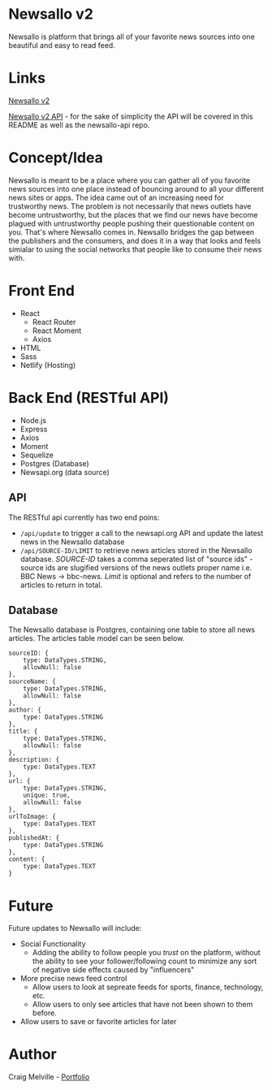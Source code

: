 # Newsallo v2

Newsallo is platform that brings all of your favorite news sources into one beautiful and easy to read feed.

# Links

[Newsallo v2](https://v2.newsallo.com)

[Newsallo v2 API](https://github.com/acekreations/newsallo-api) - for the sake of simplicity the API will be covered in this README as well as the newsallo-api repo.

# Concept/Idea

Newsallo is meant to be a place where you can gather all of you favorite news sources into one place instead of bouncing around to all your different news sites or apps. The idea came out of an increasing need for trustworthy news. The problem is not necessarily that news outlets have become untrustworthy, but the places that we find our news have become plagued with untrustworthy people pushing their questionable content on you. That's where Newsallo comes in. Newsallo bridges the gap between the publishers and the consumers, and does it in a way that looks and feels simialar to using the social networks that people like to consume their news with.

# Front End

-   React
    -   React Router
    -   React Moment
    -   Axios
-   HTML
-   Sass
-   Netlify (Hosting)

# Back End (RESTful API)

-   Node.js
-   Express
-   Axios
-   Moment
-   Sequelize
-   Postgres (Database)
-   Newsapi.org (data source)

## API

The RESTful api currently has two end poins:

-   `/api/update` to trigger a call to the newsapi.org API and update the latest news in the Newsallo database
-   `/api/SOURCE-ID/LIMIT` to retrieve news articles stored in the Newsallo database. _SOURCE-ID_ takes a comma seperated list of "source ids" - source ids are slugified versions of the news outlets proper name i.e. BBC News -> bbc-news. _Limit_ is optional and refers to the number of articles to return in total.

## Database

The Newsallo database is Postgres, containing one table to store all news articles. The articles table model can be seen below.

```
sourceID: {
    type: DataTypes.STRING,
    allowNull: false
},
sourceName: {
    type: DataTypes.STRING,
    allowNull: false
},
author: {
    type: DataTypes.STRING
},
title: {
    type: DataTypes.STRING,
    allowNull: false
},
description: {
    type: DataTypes.TEXT
},
url: {
    type: DataTypes.STRING,
    unique: true,
    allowNull: false
},
urlToImage: {
    type: DataTypes.TEXT
},
publishedAt: {
    type: DataTypes.STRING
},
content: {
    type: DataTypes.TEXT
}
```

# Future

Future updates to Newsallo will include:

-   Social Functionality
    -   Adding the ability to follow people you _trust_ on the platform, without the ability to see your follower/following count to minimize any sort of negative side effects caused by "influencers"
-   More precise news feed control
    -   Allow users to look at sepreate feeds for sports, finance, technology, etc.
    -   Allow users to only see articles that have not been shown to them before.
-   Allow users to save or favorite articles for later

# Author

Craig Melville - [Portfolio](https://www.craigsportfolio.com)
